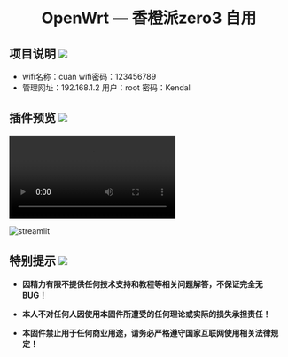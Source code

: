 <div align="center">
<h1>OpenWrt — 香橙派zero3 自用</h1>

</div>


## 项目说明 [![](https://img.shields.io/badge/-项目基本介绍-FFFFFF.svg)](#项目说明-)
- wifi名称：cuan wifi密码：123456789
- 管理网址：192.168.1.2 用户：root 密码：Kendal

## 插件预览 [![](https://img.shields.io/badge/-固件插件及功能预览-FFFFFF.svg)](#插件预览-)

![streamlit](./images/1.mp4)

![streamlit](./images/2.JPG)
</details>


## 特别提示 [![](https://img.shields.io/badge/-个人免责声明-FFFFFF.svg)](#特别提示-)

- **因精力有限不提供任何技术支持和教程等相关问题解答，不保证完全无 BUG！**

- **本人不对任何人因使用本固件所遭受的任何理论或实际的损失承担责任！**

- **本固件禁止用于任何商业用途，请务必严格遵守国家互联网使用相关法律规定！**
